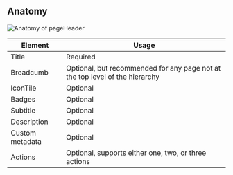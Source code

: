 ## Anatomy

![Anatomy of pageHeader](/assets/components/page-header/page-header-anatomy.png)

| Element | Usage |
|---------|-------|
| Title | Required |
| Breadcumb | Optional, but recommended for any page not at the top level of the hierarchy  |
| IconTile | Optional |
| Badges | Optional |
| Subtitle | Optional |
| Description | Optional |
| Custom metadata | Optional |
| Actions | Optional, supports either one, two, or three actions |